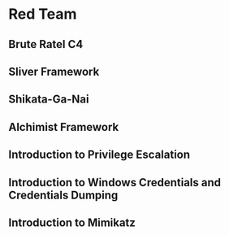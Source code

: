 # Red Team

## Brute Ratel C4

## Sliver Framework

## Shikata-Ga-Nai

## Alchimist Framework

## Introduction to Privilege Escalation

## Introduction to Windows Credentials and Credentials Dumping

## Introduction to Mimikatz
